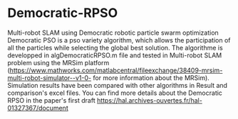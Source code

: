 # Democratic-RPSO
Multi-robot SLAM using Democratic robotic particle swarm optimization Democratic PSO is a pso variety algorithm, which allows the participation of all the particles while selecting the global best solution. The algorithme is developped in algDemocraticRPSO.m file and tested in Multi-robot SLAM problem using the MRSim platform (https://www.mathworks.com/matlabcentral/fileexchange/38409-mrsim-multi-robot-simulator--v1-0- for more information about the MRSim). Simulation results have been compared with other algorithms in Result and comparison's excel files. You can find more details about the Democratic RPSO in the paper's first draft https://hal.archives-ouvertes.fr/hal-01327367/document
